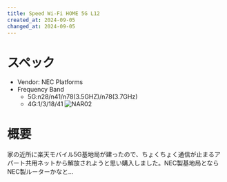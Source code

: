 ```yaml
---
title: Speed Wi-Fi HOME 5G L12
created_at: 2024-09-05
changed_at: 2024-09-05
---
```


# スペック
- Vendor: NEC Platforms
- Frequency Band
  - 5G:n28/n41/n78(3.5GHZ)/n78(3.7GHz)
  - 4G:1/3/18/41
![NAR02](https://media.misskeyusercontent.jp/io/3a3bea64-0d86-41a0-998e-da02eff59b80.JPG)

# 概要
家の近所に楽天モバイル5G基地局が建ったので、ちょくちょく通信が止まるアパート共用ネットから解放されようと思い購入しました。NEC製基地局とならNEC製ルーターかなと…